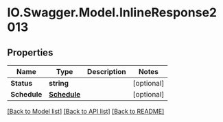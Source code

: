 # IO.Swagger.Model.InlineResponse2013
## Properties

Name | Type | Description | Notes
------------ | ------------- | ------------- | -------------
**Status** | **string** |  | [optional] 
**Schedule** | [**Schedule**](Schedule.md) |  | [optional] 

[[Back to Model list]](../README.md#documentation-for-models) [[Back to API list]](../README.md#documentation-for-api-endpoints) [[Back to README]](../README.md)

